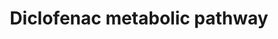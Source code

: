 ---
annotations:
- type: Pathway Ontology
  value: phase I biotransformation pathway via cytochrome P450
authors:
- Mkutmon
- Eweitz
description: CYP metabolism of the diclofenac drug.
last-edited: 2021-05-21
organisms:
- Bos taurus
redirect_from:
- /index.php/Pathway:WP3152
- /instance/WP3152
schema-jsonld:
- '@context': https://schema.org/
  '@id': https://wikipathways.github.io/pathways/WP3152.html
  '@type': Dataset
  creator:
    '@type': Organization
    name: WikiPathways
  description: CYP metabolism of the diclofenac drug.
  keywords:
  - CYP2B6
  - 5-hydroxydiclofenac
  - diclofenac
  - CYP2C9
  - 3'-Hydroxydiclofenac
  - 4',5-Dihydroxydiclofenac
  - CYP2C8
  - 4'-hydroxydiclofenac
  - CYP2C18
  - Metabolite
  - CYP2C19
  license: CC0
  name: Diclofenac metabolic pathway
seo: CreativeWork
title: Diclofenac metabolic pathway
wpid: WP3152
---
